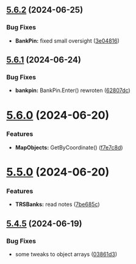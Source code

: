 ## [5.6.2](https://github.com/Torwent/SRL-T/compare/v5.6.1...v5.6.2) (2024-06-25)


### Bug Fixes

* **BankPin:** fixed small oversight ([3e04816](https://github.com/Torwent/SRL-T/commit/3e048168f19d863a441996f77b40da220837cbf3))



## [5.6.1](https://github.com/Torwent/SRL-T/compare/v5.6.0...v5.6.1) (2024-06-24)


### Bug Fixes

* **bankpin:** BankPin.Enter() rewroten ([62807dc](https://github.com/Torwent/SRL-T/commit/62807dc84ba4768a755573a4f725e84fabea5189))



# [5.6.0](https://github.com/Torwent/SRL-T/compare/v5.5.0...v5.6.0) (2024-06-20)


### Features

* **MapObjects:** GetByCoordinate() ([f7e7c8d](https://github.com/Torwent/SRL-T/commit/f7e7c8d7e11344db038660a16ee1c13bf7c83ee6))



# [5.5.0](https://github.com/Torwent/SRL-T/compare/v5.4.5...v5.5.0) (2024-06-20)


### Features

* **TRSBanks:** read notes ([7be685c](https://github.com/Torwent/SRL-T/commit/7be685ca4b6ce916a24651b563541a313377d800))



## [5.4.5](https://github.com/Torwent/SRL-T/compare/v5.4.4...v5.4.5) (2024-06-19)


### Bug Fixes

* some tweaks to object arrays ([03861d3](https://github.com/Torwent/SRL-T/commit/03861d3dfe77fa77df08aa523b06403db31f980d))



